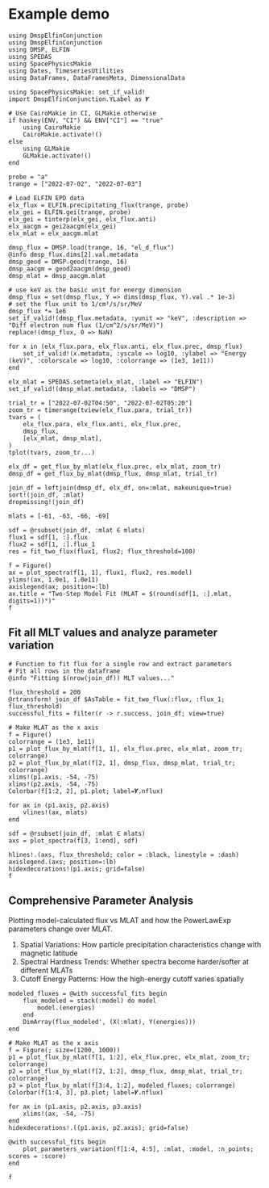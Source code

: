 # Example demo

```{julia}
using DmspElfinConjunction
using DmspElfinConjunction
using DMSP, ELFIN
using SPEDAS
using SpacePhysicsMakie
using Dates, TimeseriesUtilities
using DataFrames, DataFramesMeta, DimensionalData

using SpacePhysicsMakie: set_if_valid!
import DmspElfinConjunction.YLabel as 𝒀

# Use CairoMakie in CI, GLMakie otherwise
if haskey(ENV, "CI") && ENV["CI"] == "true"
    using CairoMakie
    CairoMakie.activate!()
else
    using GLMakie
    GLMakie.activate!()
end
```

```@example demo
probe = "a"
trange = ["2022-07-02", "2022-07-03"]

# Load ELFIN EPD data
elx_flux = ELFIN.precipitating_flux(trange, probe)
elx_gei = ELFIN.gei(trange, probe)
elx_gei = tinterp(elx_gei, elx_flux.anti)
elx_aacgm = gei2aacgm(elx_gei)
elx_mlat = elx_aacgm.mlat

dmsp_flux = DMSP.load(trange, 16, "el_d_flux")
@info dmsp_flux.dims[2].val.metadata
dmsp_geod = DMSP.geod(trange, 16)
dmsp_aacgm = geod2aacgm(dmsp_geod)
dmsp_mlat = dmsp_aacgm.mlat

# use keV as the basic unit for energy dimension
dmsp_flux = set(dmsp_flux, Y => dims(dmsp_flux, Y).val .* 1e-3)
# set the flux unit to 1/cm²/s/sr/MeV
dmsp_flux *= 1e6
set_if_valid!(dmsp_flux.metadata, :yunit => "keV", :description => "Diff electron num flux (1/cm^2/s/sr/MeV)")
replace!(dmsp_flux, 0 => NaN)
```

```@example demo
for x in (elx_flux.para, elx_flux.anti, elx_flux.prec, dmsp_flux)
    set_if_valid!(x.metadata, :yscale => log10, :ylabel => "Energy (keV)", :colorscale => log10, :colorrange => (1e3, 1e11))
end

elx_mlat = SPEDAS.setmeta(elx_mlat, :label => "ELFIN")
set_if_valid!(dmsp_mlat.metadata, :labels => "DMSP")

trial_tr = ["2022-07-02T04:50", "2022-07-02T05:20"]
zoom_tr = timerange(tview(elx_flux.para, trial_tr))
tvars = (
    elx_flux.para, elx_flux.anti, elx_flux.prec,
    dmsp_flux,
    [elx_mlat, dmsp_mlat],
)
tplot(tvars, zoom_tr...)
```

```@example demo
elx_df = get_flux_by_mlat(elx_flux.prec, elx_mlat, zoom_tr)
dmsp_df = get_flux_by_mlat(dmsp_flux, dmsp_mlat, trial_tr)

join_df = leftjoin(dmsp_df, elx_df, on=:mlat, makeunique=true)
sort!(join_df, :mlat)
dropmissing!(join_df)
```

```@example demo
mlats = [-61, -63, -66, -69]

sdf = @rsubset(join_df, :mlat ∈ mlats)
flux1 = sdf[1, :].flux
flux2 = sdf[1, :].flux_1
res = fit_two_flux(flux1, flux2; flux_threshold=100)

f = Figure()
ax = plot_spectra(f[1, 1], flux1, flux2, res.model)
ylims!(ax, 1.0e1, 1.0e11)
axislegend(ax; position=:lb)
ax.title = "Two-Step Model Fit (MLAT = $(round(sdf[1, :].mlat, digits=1))°)"
f
```

## Fit all MLT values and analyze parameter variation

```@example demo
# Function to fit flux for a single row and extract parameters
# Fit all rows in the dataframe
@info "Fitting $(nrow(join_df)) MLT values..."

flux_threshold = 200
@rtransform! join_df $AsTable = fit_two_flux(:flux, :flux_1; flux_threshold)
successful_fits = filter(r -> r.success, join_df; view=true)
```


```@example demo
# Make MLAT as the x axis
f = Figure()
colorrange = (1e3, 1e11)
p1 = plot_flux_by_mlat(f[1, 1], elx_flux.prec, elx_mlat, zoom_tr; colorrange)
p2 = plot_flux_by_mlat(f[2, 1], dmsp_flux, dmsp_mlat, trial_tr; colorrange)
xlims!(p1.axis, -54, -75)
xlims!(p2.axis, -54, -75)
Colorbar(f[1:2, 2], p1.plot; label=𝒀.nflux)

for ax in (p1.axis, p2.axis)
    vlines!(ax, mlats)
end

sdf = @rsubset(join_df, :mlat ∈ mlats)
axs = plot_spectra(f[3, 1:end], sdf)

hlines!.(axs, flux_threshold; color = :black, linestyle = :dash)
axislegend.(axs; position=:lb)
hidexdecorations!(p1.axis; grid=false)
f
```

## Comprehensive Parameter Analysis

Plotting model-calculated flux vs MLAT and how the PowerLawExp parameters change over MLAT.

1. Spatial Variations: How particle precipitation characteristics change with magnetic latitude
2. Spectral Hardness Trends: Whether spectra become harder/softer at different MLATs
3. Cutoff Energy Patterns: How the high-energy cutoff varies spatially
<!-- 4. Parameter Correlations: Relationships between spectral parameters that reveal physical processes -->

```@example demo
modeled_fluxes = @with successful_fits begin
    flux_modeled = stack(:model) do model
        model.(energies)
    end
    DimArray(flux_modeled', (X(:mlat), Y(energies)))
end
```


```@example demo
# Make MLAT as the x axis
f = Figure(; size=(1200, 1000))
p1 = plot_flux_by_mlat(f[1, 1:2], elx_flux.prec, elx_mlat, zoom_tr; colorrange)
p2 = plot_flux_by_mlat(f[2, 1:2], dmsp_flux, dmsp_mlat, trial_tr; colorrange)
p3 = plot_flux_by_mlat(f[3:4, 1:2], modeled_fluxes; colorrange)
Colorbar(f[1:4, 3], p3.plot; label=𝒀.nflux)

for ax in (p1.axis, p2.axis, p3.axis)
    xlims!(ax, -54, -75)
end
hidexdecorations!.((p1.axis, p2.axis); grid=false)

@with successful_fits begin
    plot_parameters_variation(f[1:4, 4:5], :mlat, :model, :n_points; scores = :score)
end

f
```